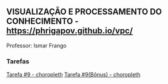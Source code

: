 ## VISUALIZAÇÃO E PROCESSAMENTO DO CONHECIMENTO - https://phrigapov.github.io/vpc/

Professor: Ismar Frango

### Tarefas

<a href="ismar/choropleth/sme_map.html">Tarefa #9 - choropleth</a>
<a href="ismar/choropleth/sme_map_sp.html">Tarefa #9(Bônus) - choropleth</a>


